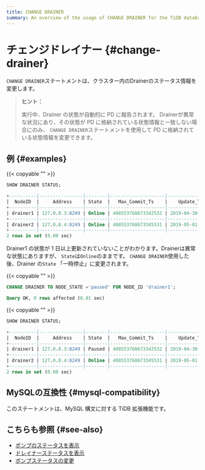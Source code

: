 ```yaml
---
title: CHANGE DRAINER
summary: An overview of the usage of CHANGE DRAINER for the TiDB database.
---
```


# チェンジドレイナー {#change-drainer}

`CHANGE DRAINER`ステートメントは、クラスター内のDrainerのステータス情報を変更します。

> **ヒント：**
>
> 実行中、Drainer の状態が自動的に PD に報告されます。 Drainerが異常な状況にあり、その状態が PD に格納されている状態情報と一致しない場合にのみ、 `CHANGE DRAINER`ステートメントを使用して PD に格納されている状態情報を変更できます。

## 例 {#examples}

{{< copyable "" >}}

```sql
SHOW DRAINER STATUS;
```

```sql
+----------|----------------|--------|--------------------|---------------------|
|  NodeID  |     Address    | State  |   Max_Commit_Ts    |    Update_Time      |
+----------|----------------|--------|--------------------|---------------------|
| drainer1 | 127.0.0.3:8249 | Online | 408553768673342532 | 2019-04-30 00:00:03 |
+----------|----------------|--------|--------------------|---------------------|
| drainer2 | 127.0.0.4:8249 | Online | 408553768673345531 | 2019-05-01 00:00:04 |
+----------|----------------|--------|--------------------|---------------------|
2 rows in set (0.00 sec)
```

Drainer1 の状態が 1 日以上更新されていないことがわかります。Drainerは異常な状態にありますが、 `State`は`Online`のままです。 `CHANGE DRAINER`使用した後、Drainer の`State` 「一時停止」に変更されます。

{{< copyable "" >}}

```sql
CHANGE DRAINER TO NODE_STATE ='paused' FOR NODE_ID 'drainer1';
```

```sql
Query OK, 0 rows affected (0.01 sec)
```

{{< copyable "" >}}

```sql
SHOW DRAINER STATUS;
```

```sql
+----------|----------------|--------|--------------------|---------------------|
|  NodeID  |     Address    | State  |   Max_Commit_Ts    |    Update_Time      |
+----------|----------------|--------|--------------------|---------------------|
| drainer1 | 127.0.0.3:8249 | Paused | 408553768673342532 | 2019-04-30 00:00:03 |
+----------|----------------|--------|--------------------|---------------------|
| drainer2 | 127.0.0.4:8249 | Online | 408553768673345531 | 2019-05-01 00:00:04 |
+----------|----------------|--------|--------------------|---------------------|
2 rows in set (0.00 sec)
```

## MySQLの互換性 {#mysql-compatibility}

このステートメントは、MySQL 構文に対する TiDB 拡張機能です。

## こちらも参照 {#see-also}

-   [ポンプのステータスを表示](/sql-statements/sql-statement-show-pump-status.md)
-   [ドレイナーステータスを表示](/sql-statements/sql-statement-show-drainer-status.md)
-   [ポンプステータスの変更](/sql-statements/sql-statement-change-pump.md)
